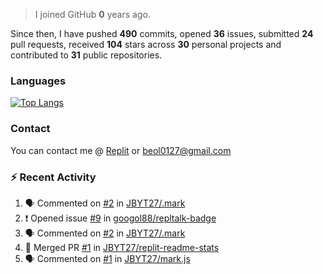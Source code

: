 > I joined GitHub **0** years ago.

Since then, I have pushed **490** commits, opened **36** issues, submitted **24** pull requests, received **104** stars across **30** personal projects and contributed to **31** public repositories.


### Languages

[![Top Langs](https://github-readme-stats.vercel.app/api/top-langs/?username=JBYT27&layout=compact)](https://github.com/anuraghazra/github-readme-stats)


### Contact
You can contact me @ [Replit](https://replit.com/@JBloves27) or beol0127@gmail.com

### :zap: Recent Activity

<!--START_SECTION:activity-->
1. 🗣 Commented on [#2](https://github.com/JBYT27/.mark/issues/2) in [JBYT27/.mark](https://github.com/JBYT27/.mark)
2. ❗️ Opened issue [#9](https://github.com/googol88/repltalk-badge/issues/9) in [googol88/repltalk-badge](https://github.com/googol88/repltalk-badge)
3. 🗣 Commented on [#2](https://github.com/JBYT27/.mark/issues/2) in [JBYT27/.mark](https://github.com/JBYT27/.mark)
4. 🎉 Merged PR [#1](https://github.com/JBYT27/replit-readme-stats/pull/1) in [JBYT27/replit-readme-stats](https://github.com/JBYT27/replit-readme-stats)
5. 🗣 Commented on [#1](https://github.com/JBYT27/mark.js/issues/1) in [JBYT27/mark.js](https://github.com/JBYT27/mark.js)
<!--END_SECTION:activity-->
